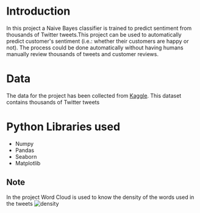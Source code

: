 # Introduction
In this project a Naive Bayes classifier is trained to predict sentiment from thousands of Twitter tweets.This project can be used to automatically predict customer's sentiment 
(i.e.: whether their customers are happy or not). The process could be done automatically without having humans manually review thousands of tweets and customer reviews. 

# Data
The data for the project has been collected from <a href="https://www.kaggle.com/arkhoshghalb/twitter-sentiment-analysis-hatred-speech"> Kaggle</a>. 
This dataset contains thousands of Twitter tweets

# Python Libraries used
- Numpy
- Pandas
- Seaborn
- Matplotlib

## Note
In the project Word Cloud is used to know the density of the words used in the tweets
![density](https://user-images.githubusercontent.com/52497119/87316737-c661cb80-c543-11ea-8f47-66c9dafd6d3f.png)
